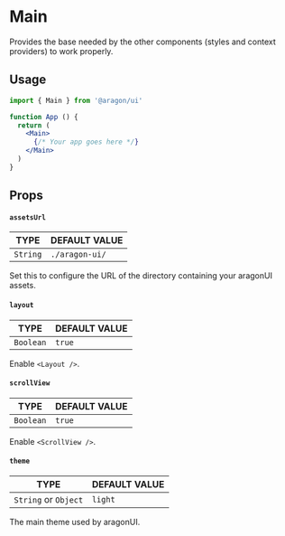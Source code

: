 # Main

Provides the base needed by the other components (styles and context providers) to work properly.

## Usage <a href="#usage" id="usage"></a>

```jsx
import { Main } from '@aragon/ui'

function App () {
  return (
    <Main>
      {/* Your app goes here */}
    </Main>
  )
}
```

## Props <a href="#props" id="props"></a>

#### `assetsUrl` <a href="#assetsurl" id="assetsurl"></a>

| TYPE     | DEFAULT VALUE  |
| -------- | -------------- |
| `String` | `./aragon-ui/` |

Set this to configure the URL of the directory containing your aragonUI assets.

#### `layout` <a href="#layout" id="layout"></a>

| TYPE      | DEFAULT VALUE |
| --------- | ------------- |
| `Boolean` | `true`        |

Enable `<Layout />`.

#### `scrollView` <a href="#scrollview" id="scrollview"></a>

| TYPE      | DEFAULT VALUE |
| --------- | ------------- |
| `Boolean` | `true`        |

Enable `<ScrollView />`.

#### `theme` <a href="#theme" id="theme"></a>

| TYPE                 | DEFAULT VALUE |
| -------------------- | ------------- |
| `String` or `Object` | `light`       |

The main theme used by aragonUI.
